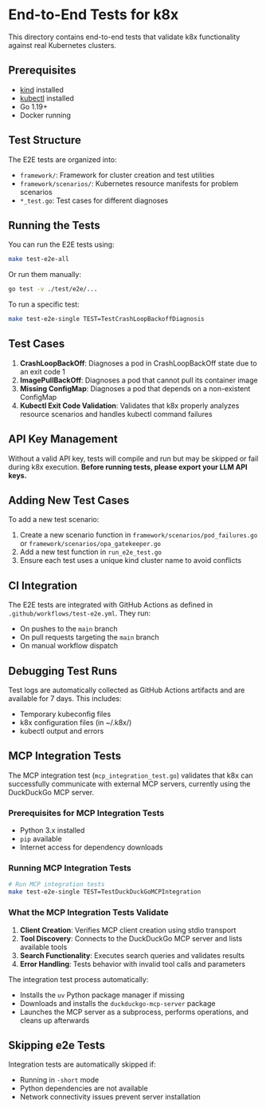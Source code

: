 # End-to-End Tests for k8x

This directory contains end-to-end tests that validate k8x functionality against real Kubernetes clusters.

## Prerequisites

- [kind](https://kind.sigs.k8s.io/docs/user/quick-start/) installed
- [kubectl](https://kubernetes.io/docs/tasks/tools/install-kubectl/) installed
- Go 1.19+
- Docker running

## Test Structure

The E2E tests are organized into:

- `framework/`: Framework for cluster creation and test utilities
- `framework/scenarios/`: Kubernetes resource manifests for problem scenarios
- `*_test.go`: Test cases for different diagnoses

## Running the Tests

You can run the E2E tests using:

```bash
make test-e2e-all
```

Or run them manually:

```bash
go test -v ./test/e2e/...
```

To run a specific test:

```bash
make test-e2e-single TEST=TestCrashLoopBackoffDiagnosis
```

## Test Cases

1. **CrashLoopBackOff**: Diagnoses a pod in CrashLoopBackOff state due to an exit code 1
2. **ImagePullBackOff**: Diagnoses a pod that cannot pull its container image
3. **Missing ConfigMap**: Diagnoses a pod that depends on a non-existent ConfigMap
4. **Kubectl Exit Code Validation**: Validates that k8x properly analyzes resource scenarios and handles kubectl command failures

## API Key Management

Without a valid API key, tests will compile and run but may be skipped or fail during k8x execution.
**Before running tests, please export your LLM API keys.**

## Adding New Test Cases

To add a new test scenario:

1. Create a new scenario function in `framework/scenarios/pod_failures.go` or `framework/scenarios/opa_gatekeeper.go`
2. Add a new test function in `run_e2e_test.go`
3. Ensure each test uses a unique kind cluster name to avoid conflicts

## CI Integration

The E2E tests are integrated with GitHub Actions as defined in `.github/workflows/test-e2e.yml`. They run:

- On pushes to the `main` branch
- On pull requests targeting the `main` branch
- On manual workflow dispatch

## Debugging Test Runs

Test logs are automatically collected as GitHub Actions artifacts and are available for 7 days. This includes:

- Temporary kubeconfig files
- k8x configuration files (in ~/.k8x/)
- kubectl output and errors

## MCP Integration Tests

The MCP integration test (`mcp_integration_test.go`) validates that k8x can successfully communicate with external MCP servers, currently using the DuckDuckGo MCP server.

### Prerequisites for MCP Integration Tests

- Python 3.x installed
- `pip` available
- Internet access for dependency downloads

### Running MCP Integration Tests

```bash
# Run MCP integration tests
make test-e2e-single TEST=TestDuckDuckGoMCPIntegration
```

### What the MCP Integration Tests Validate

1. **Client Creation**: Verifies MCP client creation using stdio transport
2. **Tool Discovery**: Connects to the DuckDuckGo MCP server and lists available tools
3. **Search Functionality**: Executes search queries and validates results
4. **Error Handling**: Tests behavior with invalid tool calls and parameters

The integration test process automatically:

- Installs the `uv` Python package manager if missing
- Downloads and installs the `duckduckgo-mcp-server` package
- Launches the MCP server as a subprocess, performs operations, and cleans up afterwards

## Skipping e2e Tests

Integration tests are automatically skipped if:

- Running in `-short` mode
- Python dependencies are not available
- Network connectivity issues prevent server installation
